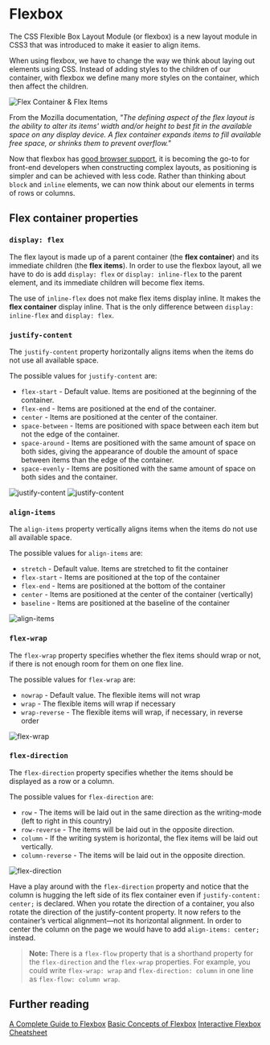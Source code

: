 # Flexbox

The CSS Flexible Box Layout Module (or flexbox) is a new layout module in CSS3 that was introduced to make it easier to align items.

When using flexbox, we have to change the way we think about laying out elements using CSS. Instead of adding styles to the children of our container, with flexbox we define many more styles on the container, which then affect the children.

![Flex Container & Flex Items](https://i.imgur.com/Hipl6hK.jpg)

From the Mozilla documentation, _"The defining aspect of the flex layout is the ability to alter its items' width and/or height to best fit in the available space on any display device. A flex container expands items to fill available free space, or shrinks them to prevent overflow."_

Now that flexbox has [good browser support](http://caniuse.com/#search=flexbox), it is becoming the go-to for front-end developers when constructing complex layouts, as positioning is simpler and can be achieved with less code. Rather than thinking about `block` and `inline` elements, we can now think about our elements in terms of rows or columns.

## Flex container properties

### `display: flex`

The flex layout is made up of a parent container (the **flex container**) and its immediate children (the **flex items**). In order to use the flexbox layout, all we have to do is add `display: flex` or `display: inline-flex` to the parent element, and its immediate children will become flex items.

The use of `inline-flex` does not make flex items display inline. It makes the **flex container** display inline. That is the only difference between `display: inline-flex` and `display: flex`.

### `justify-content`

The `justify-content` property horizontally aligns items when the items do not use all available space.

The possible values for `justify-content` are:

* `flex-start` - Default value. Items are positioned at the beginning of the container.
* `flex-end` - Items are positioned at the end of the container.
* `center` - Items are positioned at the center of the container.
* `space-between` - Items are positioned with space between each item but not the edge of the container.
* `space-around` - Items are positioned with the same amount of space on both sides, giving the appearance of double the amount of space between items than the edge of the container.
* `space-evenly` - Items are positioned with the same amount of space on both sides and the container.

![justify-content](https://i.imgur.com/PLk2wjQ.jpg)
![justify-content](https://i.imgur.com/Kr3RCVv.jpg)

### `align-items`

The `align-items` property vertically aligns items when the items do not use all available space.

The possible values for `align-items` are:

* `stretch` - Default value. Items are stretched to fit the container
* `flex-start` - Items are positioned at the top of the container
* `flex-end` - Items are positioned at the bottom of the container
* `center` - Items are positioned at the center of the container (vertically)
* `baseline` - Items are positioned at the baseline of the container

![align-items](https://i.imgur.com/iZHalzk.jpg)

### `flex-wrap`

The `flex-wrap` property specifies whether the flex items should wrap or not, if there is not enough room for them on one flex line.

The possible values for `flex-wrap` are:

* `nowrap` - Default value. The flexible items will not wrap
* `wrap` - The flexible items will wrap if necessary
* `wrap-reverse` - The flexible items will wrap, if necessary, in reverse order

![flex-wrap](https://i.imgur.com/uzlGt4A.jpg)

### `flex-direction`

The `flex-direction` property specifies whether the items should be displayed as a row or a column.

The possible values for `flex-direction` are:

* `row` - The items will be laid out in the same direction as the writing-mode (left to right in this country)
* `row-reverse` - The items will be laid out in the opposite direction.
* `column` - If the writing system is horizontal, the flex items will be laid out vertically.
* `column-reverse` - The items will be laid out in the opposite direction.

![flex-direction](https://i.imgur.com/ARirLs6.jpg)

Have a play around with the `flex-direction` property and notice that the column is hugging the left side of its flex container even if `justify-content: center;` is declared. When you rotate the direction of a container, you also rotate the direction of the justify-content property. It now refers to the container’s vertical alignment—not its horizontal alignment. In order to center the column on the page we would have to add `align-items: center;` instead.

> **Note:** There is a `flex-flow` property that is a shorthand property for the `flex-direction` and the `flex-wrap` properties. For example, you could write `flex-wrap: wrap` and `flex-direction: column` in one line as `flex-flow: column wrap`.

## Further reading

[A Complete Guide to Flexbox](https://css-tricks.com/snippets/css/a-guide-to-flexbox/)
[Basic Concepts of Flexbox](https://developer.mozilla.org/en-US/docs/Web/CSS/CSS_Flexible_Box_Layout/Basic_Concepts_of_Flexbox)
[Interactive Flexbox Cheatsheet](https://yoksel.github.io/flex-cheatsheet/)

